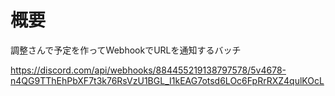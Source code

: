 # 概要

調整さんで予定を作ってWebhookでURLを通知するバッチ

https://discord.com/api/webhooks/884455219138797578/5v4678-n4QG9TThEhPbXF7t3k76RsVzU1BGL_I1kEAG7otsd6LOc6FpRrRXZ4qulKOcL